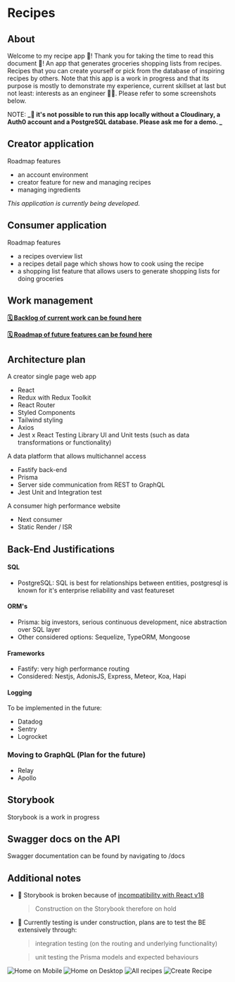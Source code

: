 # Recipes

## About

Welcome to my recipe app 🥗! Thank you for taking the time to read this document 🙏!
An app that generates groceries shopping lists from recipes. Recipes that you can create yourself or pick from the database of inspiring recipes by others. Note that this app is a work in progress and that its purpose is mostly to demonstrate my experience, current skillset at last but not least: interests as an engineer 🧑‍💻. Please refer to some screenshots below.

NOTE: **_🚨 it's not possible to run this app locally without a Cloudinary, a Auth0 account and a PostgreSQL database. Please ask me for a demo. _**

## Creator application

Roadmap features

- an account environment
- creator feature for new and managing recipes
- managing ingredients

_This application is currently being developed._

## Consumer application

Roadmap features

- a recipes overview list
- a recipes detail page which shows how to cook using the recipe
- a shopping list feature that allows users to generate shopping lists for doing groceries

## Work management

**[🗓 Backlog of current work can be found here](https://github.com/NouryJanse/recipes/projects/1)**

**[🗓 Roadmap of future features can be found here](https://github.com/NouryJanse/recipes/projects/3)**

## Architecture plan

A creator single page web app

- React
- Redux with Redux Toolkit
- React Router
- Styled Components
- Tailwind styling
- Axios
- Jest x React Testing Library UI and Unit tests (such as data transformations or functionality)

A data platform that allows multichannel access

- Fastify back-end
- Prisma
- Server side communication from REST to GraphQL
- Jest Unit and Integration test

A consumer high performance website

- Next consumer
- Static Render / ISR

## Back-End Justifications

#### SQL

- PostgreSQL: SQL is best for relationships between entities, postgresql is known for it's enterprise reliability and vast featureset

#### ORM's

- Prisma: big investors, serious continuous development, nice abstraction over SQL layer
- Other considered options: Sequelize, TypeORM, Mongoose

#### Frameworks

- Fastify: very high performance routing
- Considered: Nestjs, AdonisJS, Express, Meteor, Koa, Hapi

#### Logging

To be implemented in the future:

- Datadog
- Sentry
- Logrocket

### Moving to GraphQL (Plan for the future)

- Relay
- Apollo

## Storybook

Storybook is a work in progress

## Swagger docs on the API

Swagger documentation can be found by navigating to /docs

## Additional notes

- 🚨 Storybook is broken because of [incompatibility with React v18](https://github.com/storybookjs/storybook/issues/17831)
  > Construction on the Storybook therefore on hold
- 🚨 Currently testing is under construction, plans are to test the BE extensively through:

  > integration testing (on the routing and underlying functionality)

  > unit testing the Prisma models and expected behaviours

![Home on Mobile](/screens/Home-SM.png)
![Home on Desktop](/screens/Home-XL.png)
![All recipes](/screens/Recipes-SM.png)
![Create Recipe](/screens/Create-MD.png)

